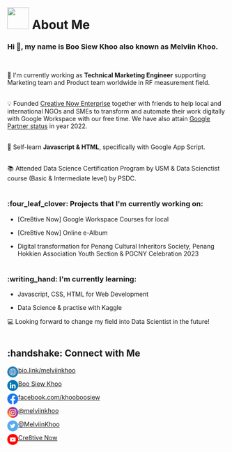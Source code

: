 
<h1><img src="https://camo.githubusercontent.com/d3359cb00ab0b5ed8f2e1fe3fceb4fbaf3b614340f8c0db99c17b9f50b351770/68747470733a2f2f656d6f6a69732e736c61636b6d6f6a69732e636f6d2f656d6f6a69732f696d616765732f313533313834393433302f343234362f626c6f622d73756e676c61737365732e6769663f31353331383439343330" width="50" height="50" /> About Me </h1>

### Hi 👋, my name is Boo Siew Khoo also known as Melviin Khoo.
<br>

:briefcase: I'm currently working as **Technical Marketing Engineer** supporting Marketing team and Product team worldwide in RF measurement field.
<br><br>

:bulb: Founded [Creative Now Enterprise](https://about.cre8tivenow.com) together with friends to help local and international NGOs and SMEs to transform and automate their work digitally with Google Workspace with our free time. We have also attain [Google Partner status](https://cre8tive.page.link/google) in year 2022.
<br><br>

:notebook_with_decorative_cover: Self-learn **Javascript & HTML**, specifically with Google App Script.
<br><br>

:books: Attended Data Science Certification Program by USM & Data Scienctist course (Basic & Intermediate level) by PSDC.
<br><br>


<h3>:four_leaf_clover: Projects that I'm currently working on:</h3>

- [Cre8tive Now] Google Workspace Courses for local

- [Cre8tive Now] Online e-Album

- Digital transformation for Penang Cultural Inheritors Society, Penang Hokkien Association Youth Section & PGCNY Celebration 2023
<br><br>

<h3>:writing_hand: I'm currently learning:</h3>

- Javascript, CSS, HTML for Web Development

- Data Science & practise with Kaggle

:computer: Looking forward to change my field into Data Scientist in the future!
<br><br>

<H2>:handshake: Connect with Me</H2>

<a href="https://bio.link/melviinkhoo"><img align="left" src="https://raw.githubusercontent.com/melviinkhoo/melviinkhoo/main/images/WWW.svg" alt="icon | WWW" width="25px"/>bio.link/melviinkhoo</a><br>

<a href="https://bio.link/melviinkhoo"><img align="left" src="https://raw.githubusercontent.com/melviinkhoo/melviinkhoo/main/images/LinkedIN.svg" alt="icon | LinkedIn" width="25px"/>Boo Siew Khoo</a><br>

<a href="https://facebook.com/khooboosiew"><img align="left" src="https://raw.githubusercontent.com/melviinkhoo/melviinkhoo/main/images/Facebook.svg" alt="icon | Facebook" width="25px"/>facebook.com/khooboosiew</a><br>

<a href="https://instagram.com/melviinkhoo"><img align="left" src="https://raw.githubusercontent.com/melviinkhoo/melviinkhoo/main/images/Instagram.svg" alt="icon | Instagram" width="25px"/>@melviinkhoo</a><br>

<a href="https://twitter.com/melviinkhoo"><img align="left" src="https://raw.githubusercontent.com/melviinkhoo/melviinkhoo/main/images/Twitter.svg" alt="icon | Twitter" width="25px"/>@MelviinKhoo</a><br>

<a href="https://cre8tive.page.link/youtube"><img align="left" src="https://raw.githubusercontent.com/melviinkhoo/melviinkhoo/main/images/Youtube.svg" alt="icon | Twitter" width="25px"/>Cre8tive Now</a><br>
